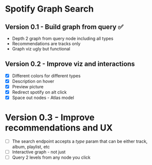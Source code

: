 # Spotify Graph Search

## Version 0.1 - Build graph from query :white_check_mark:
 
- Depth 2 graph from query node including all types
- Recommendations are tracks only
- Graph viz ugly but functional

## Version 0.2 - Improve viz and interactions

- [x] Different colors for different types
- [x] Description on hover
- [x] Preview picture
- [x] Redirect spotify on alt click
- [x] Space out nodes - Atlas model

# Version 0.3 - Improve recommendations and UX
- [ ] The search endpoint accepts a _type_ param that can be either track, album, playlist, etc
- [ ] Interactive graph - not just 
- [ ] Query 2 levels from any node you click